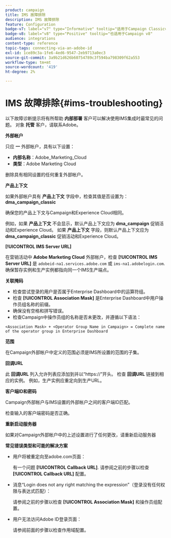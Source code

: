 ```yaml
---
product: campaign
title: IMS 故障排除
description: IMS 故障排除
feature: Configuration
badge-v7: label="v7" type="Informative" tooltip="适用于Campaign Classicv7"
badge-v8: label="v8" type="Positive" tooltip="也适用于Campaign v8"
audience: integrations
content-type: reference
topic-tags: connecting-via-an-adobe-id
exl-id: 1ce89c3a-1fe6-4ed6-9547-2eb9713a0ec3
source-git-commit: 3a9b21d626b60754789c3f594ba798309f62a553
workflow-type: tm+mt
source-wordcount: '419'
ht-degree: 2%

---
```


# IMS 故障排除{#ims-troubleshooting}



以下故障诊断提示将有所帮助 **内部部署** 客户可以解决使用IMS集成时最常见的问题。 对象 **托管** 客户，请联系Adobe。

**外部帐户**

只应 **一** 外部帐户，具有以下设置：

* **内部名称**：Adobe_Marketing_Cloud
* **类型**：Adobe Marketing Cloud

删除具有相同设置的任何重复外部帐户。

**产品上下文**

如果外部帐户具有 **产品上下文** 字段中，检查其值是否设置为： **dma_campaign_classic**

确保您的产品上下文与Campaign和Experience Cloud相同。

例如，如果 **产品上下文** 不会显示，默认产品上下文应为 **dma_campaign** 促销活动和Experience Cloud。 如果 **产品上下文** 字段，则默认产品上下文应为 **dma_campaign_classic** 促销活动和Experience Cloud。

**[!UICONTROL IMS Server URL]**

在营销活动中 **Adobe Marketing Cloud** 外部帐户，检查 **[!UICONTROL IMS Server URL]** 是 `adobeid-na1.services.adobe.com` 或 `ims-na1.adobelogin.com`. 确保暂存实例和生产实例都指向同一个IMS生产端点。

**关联掩码**

* 检查尝试登录的用户是否属于Enterprise Dashboard中的运算符组。
* 检查 **[!UICONTROL Association Mask]** 是Enterprise Dashboard中用户操作员组名称的前缀。
* 确保没有空格和拼写错误。
* 检查Campaign中操作员组的名称是否未更改，并遵循以下语法：

```
<Association Mask> + <Operator Group Name in Campaign> = Complete name of the operator group in Enterprise Dashboard
```

**范围**

在Campaign外部帐户中定义的范围必须是IMS所设置的范围的子集。

**回调URL**

此 **回调URL** 列入允许列表应添加到并以“https://”开头。 检查 **回调URL** 链接到相应的实例。 例如，生产实例应重定向到生产URL。

**客户端ID和密码**

Campaign外部帐户与IMS设置的外部帐户之间的客户端ID匹配。

检查输入的客户端密码是否正确。

**重新启动服务器**

如果对Campaign外部帐户中的上述设置进行了任何更改，请重新启动服务器

**常见错误类型和可能的解决方案**

* 用户将被重定向至adobe.com页面：

  有一个问题 **[!UICONTROL Callback URL]**. 请参阅之前的步骤以检查 **[!UICONTROL Callback URL]** 配置。

* 消息“Login does not any right matching the expression”（登录没有任何权限与表达式匹配）：

  请参阅之前的步骤以检查 **[!UICONTROL Association Mask]** 和操作员组配置。

* 用户无法访问Adobe ID登录页面：

  请参阅前面的步骤以检查作用域配置。
